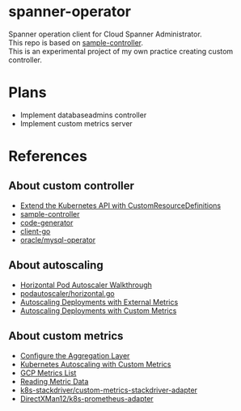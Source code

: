 # spanner-operator

Spanner operation client for Cloud Spanner Administrator.  
This repo is based on [sample-controller](https://github.com/kubernetes/sample-controller).  
This is an experimental project of my own practice creating custom controller.

# Plans

- Implement databaseadmins controller
- Implement custom metrics server

# References

## About custom controller

- [Extend the Kubernetes API with CustomResourceDefinitions](https://kubernetes.io/docs/tasks/access-kubernetes-api/custom-resources/custom-resource-definitions/)
- [sample-controller](https://github.com/kubernetes/sample-controller)
- [code-generator](https://github.com/kubernetes/code-generator)
- [client-go](https://github.com/kubernetes/client-go)
- [oracle/mysql-operator](https://github.com/oracle/mysql-operator)

## About autoscaling

- [Horizontal Pod Autoscaler Walkthrough](https://kubernetes.io/docs/tasks/run-application/horizontal-pod-autoscale-walkthrough/)
- [podautoscaler/horizontal.go](https://github.com/kubernetes/kubernetes/blob/master/pkg/controller/podautoscaler/horizontal.go)
- [Autoscaling Deployments with External Metrics](https://cloud.google.com/kubernetes-engine/docs/tutorials/external-metrics-autoscaling)
- [Autoscaling Deployments with Custom Metrics](https://cloud.google.com/kubernetes-engine/docs/tutorials/custom-metrics-autoscaling)

## About custom metrics

- [Configure the Aggregation Layer](https://kubernetes.io/docs/tasks/access-kubernetes-api/configure-aggregation-layer/)
- [Kubernetes Autoscaling with Custom Metrics](https://www.infracloud.io/kubernetes-autoscaling-custom-metrics/)
- [GCP Metrics List](https://cloud.google.com/monitoring/api/metrics_gcp)
- [Reading Metric Data](https://cloud.google.com/monitoring/custom-metrics/reading-metrics?hl=en#monitoring_read_timeseries_fields-go)
- [k8s-stackdriver/custom-metrics-stackdriver-adapter](https://github.com/GoogleCloudPlatform/k8s-stackdriver/tree/master/custom-metrics-stackdriver-adapter)
- [DirectXMan12/k8s-prometheus-adapter](https://github.com/DirectXMan12/k8s-prometheus-adapter)
